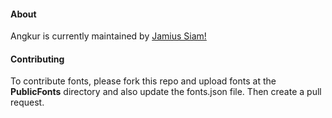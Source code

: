 #### About
Angkur is currently maintained by [Jamius Siam!](http://github.com/jamius19)

#### Contributing
To contribute fonts, please fork this repo and upload fonts at the **PublicFonts** directory and also update the fonts.json file.
Then create a pull request.
